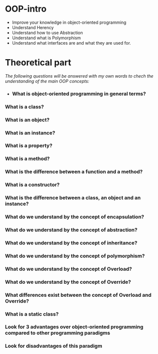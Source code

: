 # OOP-intro

- Improve your knowledge in object-oriented programming
- Understand Herency
- Understand how to use Abstraction
- Understand what is Polymorphism
- Understand what interfaces are and what they are used for.

# Theoretical part

_The following questions will be answered with my own words to chech the understanding of the main OOP concepts:_

- ### What is object-oriented programming in general terms?
### What is a class?
### What is an object?
### What is an instance?
### What is a property?
### What is a method?
### What is the difference between a function and a method?
### What is a constructor?
### What is the difference between a class, an object and an instance?
### What do we understand by the concept of encapsulation?
### What do we understand by the concept of abstraction?
### What do we understand by the concept of inheritance?
### What do we understand by the concept of polymorphism?
### What do we understand by the concept of Overload?
### What do we understand by the concept of Override?
### What differences exist between the concept of Overload and Override?
### What is a static class?
### Look for 3 advantages over object-oriented programming compared to other programming paradigms
### Look for disadvantages of this paradigm
